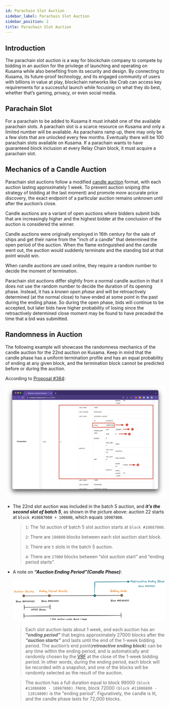```yaml
---
id: Parachain Slot Auction
sidebar_label: Parachain Slot Auction
sidebar_position: 2
title: Parachain Slot Auction
---
```


## Introduction

The parachain slot auction is a way for blockchain company to compete by bidding in an auction for the privilege of launching and operating on Kusama while also benefiting from its security and design. By connecting to Kusama, its future-proof technology, and its engaged community of users with billions in value at play, blockchain networks like Crab can access key requirements for a successful launch while focusing on what they do best, whether that’s gaming, privacy, or even social media.

## Parachain Slot

For a parachain to be added to Kusama it must inhabit one of the available parachain slots. A parachain slot is a scarce resource on Kusama and only a limited number will be available. As parachains ramp up, there may only be a few slots that are unlocked every few months. Eventually there will be 100 parachain slots available on Kusama. If a parachain wants to have guaranteed block inclusion at every Relay Chain block, it must acquire a parachain slot.

## Mechanics of a Candle Auction

Parachain slot auctions follow a modified [candle auction](https://wiki.polkadot.network/docs/en/learn-auction#mechanics-of-a-candle-auction) format, with each auction lasting approximately 1 week. To prevent auction sniping (the strategy of bidding at the last moment) and promote more accurate price discovery, the exact endpoint of a particular auction remains unknown until after the auction’s close.

Candle auctions are a variant of open auctions where bidders submit bids that are increasingly higher and the highest bidder at the conclusion of the auction is considered the winner.

Candle auctions were originally employed in 16th century for the sale of ships and get their name from the "inch of a candle" that determined the open period of the auction. When the flame extinguished and the candle went out, the auction would suddenly terminate and the standing bid at that point would win.

When candle auctions are used online, they require a random number to decide the moment of termination.

Parachain slot auctions differ slightly from a normal candle auction in that it does not use the random number to decide the duration of its opening phase. Instead, it has a *known open phase* and will be retroactively determined (at the normal close) to have ended at some point in the past during the ending phase. So during the open phase, bids will continue to be accepted, but later bids have higher probability of losing since the retroactively determined close moment may be found to have preceded the time that a bid was submitted.

## Randomness in Auction

The following example will showcase the randomness mechanics of the candle auction for the 22nd auction on Kusama. Keep in mind that the candle phase has a uniform termination profile and has an equal probability of ending at any given block, and the termination block cannot be predicted before or during the auction.

According to [Proposal #384](https://kusama.subscan.io/council/384):

![Untitled](../../../assets/substrate-based-crab-chain/slot-auction-01.png)

- The 22nd slot auction was included in the batch 5 auction, and ***it’s the second slot of batch 5***, as shown in the picture above: auction 22 starts at `block #10887000 + 100800`, which equals `10987800`.

    >
    > `1`: The 1st auction of batch 5 slot auction starts at `block #10887000`.
    >
    >`2`: There are `100800` blocks between each slot auction start block.
    >
    >`3`: There are `5` slots in the batch 5 auction.
    >
    >`4`: There are `27000` blocks between “slot auction start” and “ending period starts”.
    > 
- A note on ***“Auction Ending Period”(Candle Phase)***:
    
   ![Untitled](../../../assets/substrate-based-crab-chain/slot-auction-02.png)
    
    
    > Each slot auction lasts about 1 week, and each auction has an ***"ending period”*** that begins approximately 27000 blocks after the ***“auction starts”*** and lasts until the end of the 1-week bidding period. The auction’s end point(***retroactive ending block***) can be any time within the ending period, and is automatically and randomly chosen by the [VRF](https://wiki.polkadot.network/docs/learn-randomness#vrf) at the close of the 1-week bidding period. In other words, during the ending period, each block will be recorded with a snapshot, and one of the blocks will be randomly selected as the result of the auction.
    
    
    > The auction has a full duration equal to block 99000 `(block #11086800 - 10987800)`.
    Here, block 72000 `(block #11086800 - 11014800)` is the "ending period". Figuratively, the candle is lit, and the candle phase lasts for 72,000 blocks.
    >